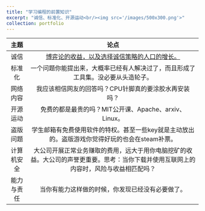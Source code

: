```yaml
---
title: "学习编程的前置知识"
excerpt: "诚信、标准化、开源运动<br/><img src='/images/500x300.png'>"
collection: portfolio
---
```


|    主题     |                                   论点                                   |
|:---------:|:----------------------------------------------------------------------:|
|    诚信     | [博弈论的收益，以及选择诚信策略的人口的增长。](https://www.bilibili.com/video/BV19T4m1U7qX/) | 
|    标准化    |                    一个问题你能提出来，大概率已经有人解决过了，而且形成了工具集。没必要从头造轮子。                     | 
|   网络内容    |                      我应该相信网友的回答吗？CPU针脚真的要涂胶水再安装吗？                      |
|   开源运动    |                  免费的都是最贵的吗？MIT公开课、Apache、arxiv、Linux。                  |
|   盗版问题    |          学生邮箱有免费使用软件的特权。甚至一些key就是主动放出的。盗版游戏你觉得好玩的也会在steam补票。           |
|   计算机安全   | 大公司开展正常业务赚取的费用，远大于用你电脑挖矿的收益。大公司的声誉更重要。思考：当你下载并使用互联网上的内容时，风险与收益相匹配吗？|
|   能力与责任   |                        当你有能力这样做的时候，你发现已经没有必要做了。                        |
